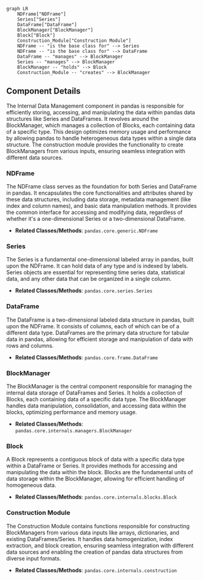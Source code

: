 ```mermaid
graph LR
    NDFrame["NDFrame"]
    Series["Series"]
    DataFrame["DataFrame"]
    BlockManager["BlockManager"]
    Block["Block"]
    Construction_Module["Construction Module"]
    NDFrame -- "is the base class for" --> Series
    NDFrame -- "is the base class for" --> DataFrame
    DataFrame -- "manages" --> BlockManager
    Series -- "manages" --> BlockManager
    BlockManager -- "holds" --> Block
    Construction_Module -- "creates" --> BlockManager
```

## Component Details

The Internal Data Management component in pandas is responsible for efficiently storing, accessing, and manipulating the data within pandas data structures like Series and DataFrames. It revolves around the BlockManager, which manages a collection of Blocks, each containing data of a specific type. This design optimizes memory usage and performance by allowing pandas to handle heterogeneous data types within a single data structure. The construction module provides the functionality to create BlockManagers from various inputs, ensuring seamless integration with different data sources.

### NDFrame
The NDFrame class serves as the foundation for both Series and DataFrame in pandas. It encapsulates the core functionalities and attributes shared by these data structures, including data storage, metadata management (like index and column names), and basic data manipulation methods. It provides the common interface for accessing and modifying data, regardless of whether it's a one-dimensional Series or a two-dimensional DataFrame.
- **Related Classes/Methods**: `pandas.core.generic.NDFrame`

### Series
The Series is a fundamental one-dimensional labeled array in pandas, built upon the NDFrame. It can hold data of any type and is indexed by labels. Series objects are essential for representing time series data, statistical data, and any other data that can be organized in a single column.
- **Related Classes/Methods**: `pandas.core.series.Series`

### DataFrame
The DataFrame is a two-dimensional labeled data structure in pandas, built upon the NDFrame. It consists of columns, each of which can be of a different data type. DataFrames are the primary data structure for tabular data in pandas, allowing for efficient storage and manipulation of data with rows and columns.
- **Related Classes/Methods**: `pandas.core.frame.DataFrame`

### BlockManager
The BlockManager is the central component responsible for managing the internal data storage of DataFrames and Series. It holds a collection of Blocks, each containing data of a specific data type. The BlockManager handles data manipulation, consolidation, and accessing data within the blocks, optimizing performance and memory usage.
- **Related Classes/Methods**: `pandas.core.internals.managers.BlockManager`

### Block
A Block represents a contiguous block of data with a specific data type within a DataFrame or Series. It provides methods for accessing and manipulating the data within the block. Blocks are the fundamental units of data storage within the BlockManager, allowing for efficient handling of homogeneous data.
- **Related Classes/Methods**: `pandas.core.internals.blocks.Block`

### Construction Module
The Construction Module contains functions responsible for constructing BlockManagers from various data inputs like arrays, dictionaries, and existing DataFrames/Series. It handles data homogenization, index extraction, and block creation, ensuring seamless integration with different data sources and enabling the creation of pandas data structures from diverse input formats.
- **Related Classes/Methods**: `pandas.core.internals.construction`
